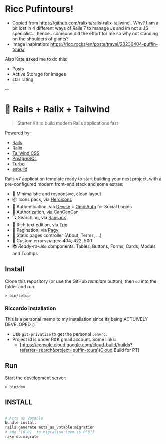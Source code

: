# Ricc Pufintours!

* Copied from https://github.com/ralixjs/rails-ralix-tailwind . Why? I am a bit lost in 4 different ways of Rails 7 to manage Js and im not a JS specialist... hence.. someone did the effort for me so why not standing on the shoulders of giants?
* Image inspiration: https://ricc.rocks/en/posts/travel/20230404-puffin-tours/

Also Kate asked me to do this:

* Posts
* Active Storage for images
* star rating

--

# 🚀 Rails + Ralix + Tailwind

> Starter Kit to build modern Rails applications fast

Powered by:

- [Rails](https://rubyonrails.org)
- [Ralix](https://github.com/ralixjs/ralix)
- [Tailwind CSS](https://tailwindcss.com)
- [PostgreSQL](https://www.postgresql.org)
- [Turbo](https://turbo.hotwired.dev)
- [esbuild](https://esbuild.github.io)

Rails v7 application template ready to start building your next project, with a pre-configured modern front-end stack and some extras:

- 🎨 Minimalistic and responsive, clean layout
- 📦 Icons pack, via [Heroicons](https://heroicons.com)
- 🔐 Authentication, via [Devise](https://github.com/heartcombo/devise) + [OmniAuth](https://github.com/omniauth/omniauth) for Social Logins
- 👥 Authorization, via [CanCanCan](https://github.com/CanCanCommunity/cancancan)
- 🔍 Searching, via [Ransack](https://github.com/activerecord-hackery/ransack)
- 📝 Rich text edition, via [Trix](https://trix-editor.org)
- 🔢 Pagination, via [Pagy](https://github.com/ddnexus/pagy)
- 📄 Static pages controller (About, Terms, ...)
- 🔴 Custom errors pages: 404, 422, 500
- 📚 *Ready-to-use* components: Tables, Buttons, Forms, Cards, Modals and Tooltips

## Install

Clone this repository (or use the GitHub *template* button), then `cd` into the folder and run:

```
> bin/setup
```

### Riccardo installation

This is a personal memo to my installation since its being ACTUIVELY DEVELOPED :)

* Use `git-privatize` to get the personal `.envrc`.
* Project id is under R&K gmail account. Some links:
    * [https://console.cloud.google.com/cloud-build/builds?referrer=search&project=puffin-tours](Cloud Build for PT)

## Run

Start the development server:

```
> bin/dev
```

## INSTALL

```bash

# Acts as Votable
bundle install
rails generate acts_as_votable:migration
# add '[6.0]' to migration (gem is OLD!)
rake db:migrate

```
